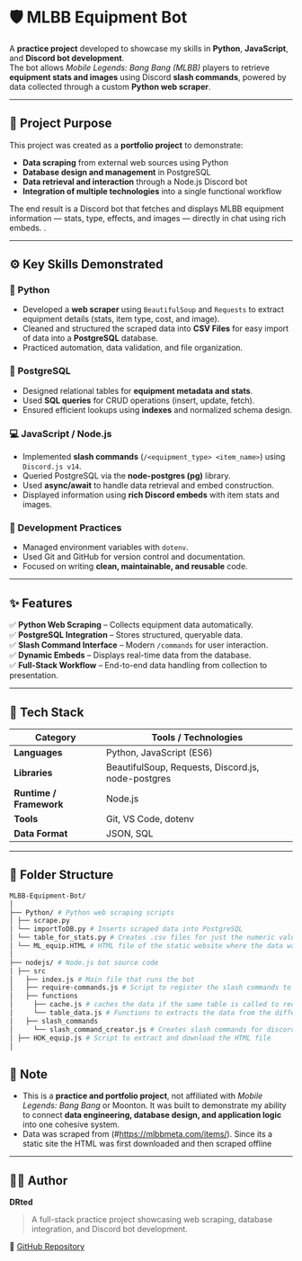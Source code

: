 # 🛡️ MLBB Equipment Bot  

A **practice project** developed to showcase my skills in **Python**, **JavaScript**, and **Discord bot development**.  
The bot allows *Mobile Legends: Bang Bang (MLBB)* players to retrieve **equipment stats and images** using Discord **slash commands**, powered by data collected through a custom **Python web scraper**.

---

## 🎯 Project Purpose  

This project was created as a **portfolio project** to demonstrate:  
- **Data scraping** from external web sources using Python  
- **Database design and management** in PostgreSQL  
- **Data retrieval and interaction** through a Node.js Discord bot  
- **Integration of multiple technologies** into a single functional workflow  

The end result is a Discord bot that fetches and displays MLBB equipment information — stats, type, effects, and images — directly in chat using rich embeds. .

---

## ⚙️ Key Skills Demonstrated  

### 🐍 Python  
- Developed a **web scraper** using `BeautifulSoup` and `Requests` to extract equipment details (stats, item type, cost, and image).  
- Cleaned and structured the scraped data into **CSV Files** for easy import of data into a **PostgreSQL** database.  
- Practiced automation, data validation, and file organization.

### 💾 PostgreSQL
- Designed relational tables for **equipment metadata and stats**.  
- Used **SQL queries** for CRUD operations (insert, update, fetch).  
- Ensured efficient lookups using **indexes** and normalized schema design.

### 💻 JavaScript / Node.js  
- Implemented **slash commands** (`/<equipment_type> <item_name>`) using `Discord.js v14`.  
- Queried PostgreSQL via the **node-postgres (pg)** library.  
- Used **async/await** to handle data retrieval and embed construction.  
- Displayed information using **rich Discord embeds** with item stats and images. 

### 🧰 Development Practices  
- Managed environment variables with `dotenv`.  
- Used Git and GitHub for version control and documentation.  
- Focused on writing **clean, maintainable, and reusable** code.  

---

## ✨ Features  

✅ **Python Web Scraping** – Collects equipment data automatically.  
✅ **PostgreSQL Integration** – Stores structured, queryable data.  
✅ **Slash Command Interface** – Modern `/commands` for user interaction.  
✅ **Dynamic Embeds** – Displays real-time data from the database.  
✅ **Full-Stack Workflow** – End-to-end data handling from collection to presentation.  
  

---

## 🧠 Tech Stack  

| Category | Tools / Technologies |
|-----------|----------------------|
| **Languages** | Python, JavaScript (ES6) |
| **Libraries** | BeautifulSoup, Requests, Discord.js, node-postgres |
| **Runtime / Framework** | Node.js |
| **Tools** | Git, VS Code, dotenv |
| **Data Format** | JSON, SQL |

---

## 📂 Folder Structure  

``` bash
MLBB-Equipment-Bot/
│
├── Python/ # Python web scraping scripts
│ ├── scrape.py
│ └── importToDB.py # Inserts scraped data into PostgreSQL
│ └── table_for_stats.py # Creates .csv files for just the numeric values (Not used)
│ └── ML_equip.HTML # HTML file of the static website where the data was scraped
│
├── nodejs/ # Node.js bot source code
│ ├── src
│   ├── index.js # Main file that runs the bot
│   ├── require-commands.js # Script to register the slash commands to the bot
│   ├── functions
│     ├── cache.js # caches the data if the same table is called to reduce calls made to the db
│     └── table_data.js # Functions to extracts the data from the different tables
│   ├── slash_commands
│     └── slash_command_creator.js # Creates slash commands for discord.js 
│ ├── HOK_equip.js # Script to extract and download the HTML file
│ 
```
## 📜 Note  

- This is a **practice and portfolio project**, not affiliated with *Mobile Legends: Bang Bang* or Moonton.  It was built to demonstrate my ability to connect **data engineering, database design, and application logic** into one cohesive system.
- Data was scraped from (#https://mlbbmeta.com/items/). Since its a static site the HTML was first downloaded and then scraped offline


---
## 👨‍💻 Author  

**DRted**  
> A full-stack practice project showcasing web scraping, database integration, and Discord bot development.  

🔗 [GitHub Repository](https://github.com/DRted2099/MLBB-Equipment-Bot/tree/main)

